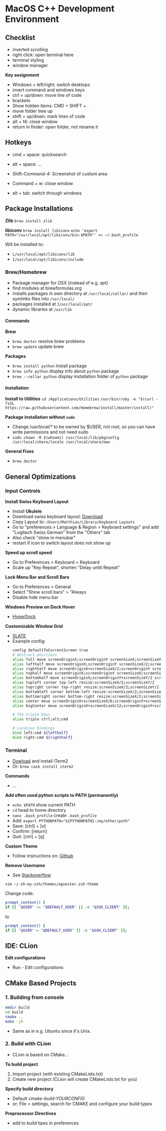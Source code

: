 
# MacOS C++ Development Environment



## Checklist


- inverted scrolling
- right click: open terminal here
- terminal styling
- window manager


**Key assignment**
- Windows + left/right: switch desktops
- invert command and windows keys
- ctrl + up/down: move line of code
- brackets
- Show hidden items: CMD + SHIFT + .
- move folder tree up
- shift + up/down: mark lines of code
- alt + f4: close window
- return in finder: open folder, not rename it



## Hotkeys
- cmd + space: quicksearch
- alt + space: ...
- Shift-Command-4: Screenshot of custom area
- Command + w: close window


- alt + tab: switch through windows


## Package Installations


**Zlib**
`brew install zlib`

**libiconv**
`brew install libiconv`
`echo 'export PATH="/usr/local/opt/libiconv/bin:$PATH"' >> ~/.bash_profile`

Will be installed to:
- `L/usr/local/opt/libiconv/lib`
- `I/usr/local/opt/libiconv/include`



### Brew/Homebrew
- Package manager for OSX (instead of e.g. apt)
- find modules at brewformulas.org
- installs packages in own directory at `/usr/local/cellar/` and then symlinks files into `/usr/local/`
- packages installed at `I/usr/local/opt/`
- dynamic libraries at `/usr/lib`


#### Commands
**Brew**
- `brew doctor` resolve brew problems
- `brew update` update brew

**Packages**
- `brew install python` install package
- `brew info python` display info about `python` package
- `brew --cellar python` display installation folder of `python` package


#### Installation
**Install to Utilities**
`cd /Applications/Utilities`
`/usr/bin/ruby -e "$(curl -fsSL https://raw.githubusercontent.com/Homebrew/install/master/install)"`

**Package installation without `sudo`**
- Change /usr/local/* to be owned by $USER, not root, so you can have write permissions and not need sudo
- `sudo chown -R $(whoami) /usr/local/lib/pkgconfig /usr/local/share/locale /usr/local/share/man`

**General Fixes**
- `brew doctor`

## General Optimizations

### Input Controls
**Install Swiss Keyboard Layout**
- Install **Ukulele**
- Download swiss keyboard layout: [Download](https://www.krenger.ch/blog/mac-os-x-standard-de_ch-keymap/)
- Copy Layout to: `/Users/Matthias/Library/Keyboard Layouts`
- Go to "preferences > Language & Region > Keyboard settings" and add "Logitech Swiss German" from the "Others" tab
- Also check "show in menubar"
- restart if icon to switch layout does not show up

**Speed up scroll speed**
- Go to Preferences > Keyboard > Keyboard
- Scale up "Key Repeat", shorten "Delay untili Repeat"

**Lock Menu Bar and Scroll Bars**
- Go to Preferences > General
- Select "Show scroll bars" > "Always
- Disable hide menu bar

**Windows Preview on Dock Hover**
- [HyperDock](https://bahoom.com/hyperdock/)

**Customizable Window Grid**
- [SLATE](http://nicholas.charriere.com/blog/2014/12/basic-slate)
- Example config:
    ```bash
    config defaultToCurrentScreen true
    # Abstract positions
    alias full move screenOriginX;screenOriginY screenSizeX;screenSizeY
    alias lefthalf move screenOriginX;screenOriginY screenSizeX/2;screenSizeY
    alias righthalf move screenOriginX+screenSizeX/2;screenOriginY screenSizeX/2;screenSizeY
    alias tophalf move screenOriginX;screenOriginY screenSizeX;screenSizeY/2
    alias bottomhalf move screenOriginX;screenOriginY+screenSizeY/2 screenSizeX;screenSizeY/2
    alias topleft corner top-left resize:screenSizeX/2;screenSizeY/2
    alias topright corner top-right resize:screenSizeX/2;screenSizeY/2
    alias bottomleft corner bottom-left resize:screenSizeX/2;screenSizeY/2
    alias bottomright corner bottom-right resize:screenSizeX/2;screenSizeY/2
    alias center move screenOriginX+screenSizeX/6;screenOriginY+screenSizeY/6 2*screenSizeX/3;2*screenSizeY/3
    alias bigCenter move screenOriginX+screenSizeX/12;screenOriginY+screenSizeY/12 10*screenSizeX/12;10*screenSizeY/12

    # The triple keys
    alias triple ctrl;alt;cmd

    # Location bindings
    bind left:cmd ${lefthalf}
    bind right:cmd ${righthalf}
    ```




### Terminal

- [Dowload](http://www.iterm2.com/downloads.html) and install iTerm2
- Or: `brew cask install iterm2`

**Commands**
- ...

**Add often used python scripts to PATH (permanently)**
- `echo $PATH` show current PATH
- `cd` head to home directory
- `nano .bash_profile` create `.bash_profile`
- Add: `export PYTHONPATH="${PYTHONPATH}:/my/other/path"`
- Save: [ctrl] + [o]
- Confirm: [return]
- Quit: [ctrl] + [q]



**Custom Theme**
- Follow instructions on: [Github](https://gist.github.com/kevin-smets/8568070)

**Remove Username**
- See [Stackoverflow](https://stackoverflow.com/questions/31848957/zsh-hide-computer-name-in-the-terminal)

`vim ~/.oh-my-zsh/themes/agnoster.zsh-theme`

Change code:
```bash
prompt_context() {
if [[ "$USER" != "$DEFAULT_USER" || -n "$SSH_CLIENT" ]];
```
to
```bash
prompt_context() {
if [[ "$USER" = "$DEFAULT_USER" || -n "$SSH_CLIENT" ]];
```

## IDE: CLion

**Edit configurations**
- Run - Edit configurations

## CMake Based Projects

### 1. Building from console
```bash
mkdir build
cd build
cmake ..
make -j8
```
- Same as in e.g. Ubuntu since it's Unix.

### 2. Build with CLion
- CLion is based on CMake...

**To build project**
1. Import project (with existing CMakeLists.txt)
2. Create new project (CLion will create CMakeLists.txt for you)

**Specify build directory**
- Default *cmake-build-YOURCONFIG*
- or: File > settings, search for CMAKE and configure your build types

**Preprocessor Directives**
- add to build tipes in preferences



